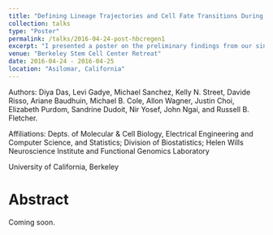```yaml
---
title: "Defining Lineage Trajectories and Cell Fate Transitions During Tissue Regeneration Using Single-Cell RNA Sequencing"
collection: talks
type: "Poster"
permalink: /talks/2016-04-24-post-hbcregen1
excerpt: "I presented a poster on the preliminary findings from our single-cell studies of injury-induced regeneration in the olfactory epithelium."
venue: "Berkeley Stem Cell Center Retreat"
date: 2016-04-24 - 2016-04-25
location: "Asilomar, California"
---
```


Authors: Diya Das, Levi Gadye, Michael Sanchez, Kelly N. Street, Davide Risso, Ariane Baudhuin, Michael B. Cole, 
Allon Wagner, Justin Choi, Elizabeth Purdom, Sandrine Dudoit, Nir Yosef, John Ngai, and Russell B. Fletcher.

Affiliations: Depts. of Molecular & Cell Biology, Electrical Engineering and Computer Science, and Statistics; Division of Biostatistics; Helen Wills Neuroscience Institute and Functional Genomics Laboratory

University of California, Berkeley

Abstract
======

Coming soon.